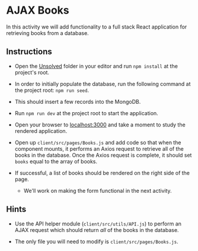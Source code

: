 # AJAX Books

In this activity we will add functionality to a full stack React application for retrieving books from a database.

## Instructions

* Open the [Unsolved](Unsolved) folder in your editor and run `npm install` at the project's root.

* In order to initially populate the database, run the following command at the project root: `npm run seed`.

* This should insert a few records into the MongoDB.

* Run `npm run dev` at the project root to start the application.

* Open your browser to [localhost:3000](http://localhost:3000) and take a moment to study the rendered application.

* Open up `client/src/pages/Books.js` and add code so that when the component mounts, it performs an Axios request to retrieve all of the books in the database. Once the Axios request is complete, it should set `books` equal to the array of books.

* If successful, a list of books should be rendered on the right side of the page.

  * We'll work on making the form functional in the next activity.

## Hints

* Use the API helper module (`client/src/utils/API.js`) to perform an AJAX request which should return _all_ of the books in the database.

* The only file you will need to modify is `client/src/pages/Books.js`.
